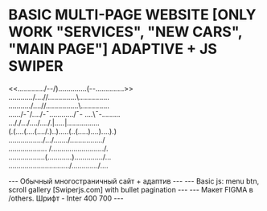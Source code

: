 # BASIC MULTI-PAGE WEBSITE [ONLY WORK "SERVICES", "NEW CARS", "MAIN PAGE"] ADAPTIVE + JS SWIPER #

 <<............./--/)..............(\--\..............>>  
 ............/....//..............\\....\...........  
 .........../....//................\\....\..........  
 ....../-¯/..../-¯\............/¯- ....\¯-\.........  
 ..././.../..../..../.|_....._|.\....\....\...\.\...  
 (.(....(....(..../.)..).....(..(.\....)....)....).)  
 .\................\/.../....\...\/................/  
 ..\................. /........\................../.  
 ....\..............(............)............../...  
 ......\.............\.........../............./....  

--- Обычный многостраничный сайт + адаптив --- 
--- Basic js: menu btn, scroll gallery [Swiperjs.com] with bullet pagination ---
--- Макет FIGMA в /others. Шрифт - Inter 400 700 ---


